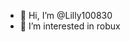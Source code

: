 - 👋 Hi, I’m @Lilly100830
- 👀 I’m interested in robux


<!---
Lilly100830/Lilly100830 is a ✨ special ✨ repository because its `README.md` (this file) appears on your GitHub profile.
You can click the Preview link to take a look at your changes.
--->
